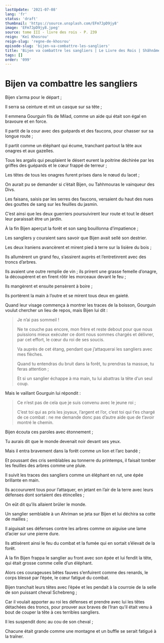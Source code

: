 ```yaml
---
lastUpdate: '2021-07-08'
lang: 'fr'
status: 'draft'
thumbnail: 'https://source.unsplash.com/EFm7JpD9jy8'
image: 'EFm7JpD9jy8.jpeg'
source: tome III - livre des rois - P. 239
reign: 'Keï Khosrou'
reign-slug: 'regne-de-khosrou'
episode-slug: 'bijen-va-combattre-les-sangliers'
title: 'Bijen va combattre les sangliers | Le Livre des Rois | Shâhnâmeh'
tags: []
order: '099'
---
```


<!-- LTeX: language=fr -->

# Bijen va combattre les sangliers

Bijen s’arma pour le départ ;

Il serra sa ceinture et mit un casque sur sa tête ;

Il emmena Gourguin fils de Milad, comme un aide qui était son égal en bravoure et en force.

Il partit de la cour avec des guépards et des faucons, pour chasser sur sa longue route ;

Il partit comme un éléphant qui écume, tranchant partout la tête aux onagres et aux gazelles.

Tous les argalis qui peuplaient le désert eurent la poitrine déchirée par les griffes des guépards et le cœur frappé de terreur ;

Les têtes de tous les onagres furent prises dans le nœud du lacet ;

On aurait pu se demander si c’était Bijen, ou Tahhmouras le vainqueur des Divs.

Les faisans, saisis par les serres des faucons, versaient du haut des nues des gouttes de sang sur les feuilles du jasmin.

C’est ainsi que les deux guerriers poursuivirent leur route et tout le désert leur paraissait être un jardin.

À la fin Bijen aperçut la forêt et son sang bouillonna d’impatience ;

Les sangliers y couraient sans savoir que Bijen avait sellé son destrier.

Les deux Iraniens avancèrent et mirent pied à terre sur la lisière du bois ;

Ils allumèrent un grand feu, s’assirent auprès et l’entretinrent avec des troncs d’arbres.

Ils avaient une outre remplie de vin ; ils prirent une grasse femelle d’onagre, la découpèrent et en firent rôtir les morceaux devant le feu ;

Ils mangèrent et ensuite pensèrent à boire ;

Ils portèrent la main à l’outre et se mirent tous deux en gaieté.

Quand leur visage commença à montrer les traces de la boisson, Gourguin voulut chercher un lieu de repos, mais Bijen lui dit :

> Je n’ai pas sommeil !
>
> Ne te couche pas encore, mon frère et reste debout pour que nous puissions mieux exécuter ce dont nous sommes chargés et délivrer, par cet effort, le cœur du roi de ses soucis.
>
> Va auprès de cet étang, pendant que j’attaquerai les sangliers avec mes flèches.
>
> Quand tu entendras du bruit dans la forêt, tu prendras ta massue, tu feras attention ;
>
> Et si un sanglier échappe à ma main, tu lui abattras la tête d’un seul coup.

Mais le vaillant Gourguin lui répondit :

> Ce n’est pas de cela que je suis convenu avec le jeune roi ;
>
> C’est toi qui as pris les joyaux, l’argent et l’or, c’est toi qui t’es chargé de ce combat : ne me demande donc pas d’autre aide que de t’avoir montré le chemin.

Bijen écouta ces paroles avec étonnement ;

Tu aurais dit que le monde devenait noir devant ses yeux.

Mais il entra bravement dans la forêt comme un lion et l’arc bandé ;

Et poussant des cris semblables au tonnerre du printemps, il faisait tomber les feuilles des arbres comme une pluie.

Il suivit les traces des sangliers comme un éléphant en rut, une épée brillante en main.

Ils accoururent tous pour l’attaquer, en jetant en l’air de la terre avec leurs défenses dont sortaient des étincelles ;

On eût dit qu’ils allaient brûler le monde.

Un sanglier semblable à un Ahriman se jeta sur Bijen et lui déchira sa cotte de mailles ;

Il aiguisait ses défenses contre les arbres comme on aiguise une lame d’acier sur une pierre dure.

Ils attisèrent ainsi le feu du combat et la fumée qui en sortait s’élevait de la forêt.

À la fin Bijen frappa le sanglier au front avec son épée et lui fendit la tête, qui était grosse comme celle d’un éléphant.

Alors ces courageuses bêtes fauves s’enfuirent comme des renards, le corps blessé par l’épée, le cœur fatigué du combat.

Bijen tranchait leurs têtes avec l’épée et les pendait à la courroie de la selle de son puissant cheval Schebreng ;

Car il voulait apporter au roi les défenses et prendre avec lui les têtes détachées des troncs, pour prouver aux braves de l’Iran qu’il était venu à bout de couper la tête à ces terribles sangliers.

Il les suspendit donc au cou de son cheval ;

Chacune était grande comme une montagne et un buffle se serait fatigué à la traîner.
